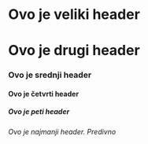 # Ovo je veliki header

# Ovo je drugi header

### Ovo je srednji header
#### Ovo je četvrti header
##### Ovo je peti header

###### Ovo je najmanji header. Predivno
